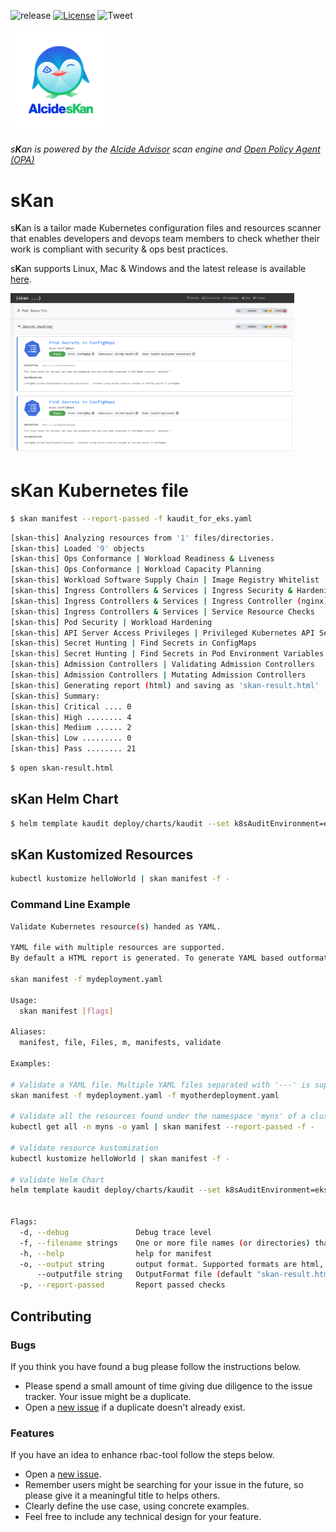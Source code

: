 ![release](https://img.shields.io/github/v/release/alcideio/skan?sort=semver)
[![License](https://img.shields.io/badge/License-Apache%202.0-blue.svg)](https://opensource.org/licenses/Apache-2.0)
![Tweet](https://img.shields.io/twitter/url?style=social&url=https%3A%2F%2Fgithub.com%2Falcideio%2Fskan)

<img src="img/skan.png" alt="skan" width="160"/>

###### s**K**an is powered by the [Alcide Advisor](https://www.alcide.io/kubernetes-advisor) scan engine and [Open Policy Agent (OPA)](https://www.openpolicyagent.org)

# s**K**an

s**K**an is a tailor made Kubernetes configuration files and resources scanner that enables developers and devops team members to check whether their work is compliant with security & ops best practices.

s**K**an supports Linux, Mac & Windows and the latest release is available [here](https://github.com/alcideio/skan/releases/latest).

<img src="img/skan-html-report-secret.png" alt="skan" width="90%"/>

# s**K**an Kubernetes file

```sh
$ skan manifest --report-passed -f kaudit_for_eks.yaml
```

```sh
[skan-this] Analyzing resources from '1' files/directories.
[skan-this] Loaded '9' objects
[skan-this] Ops Conformance | Workload Readiness & Liveness
[skan-this] Ops Conformance | Workload Capacity Planning
[skan-this] Workload Software Supply Chain | Image Registry Whitelist
[skan-this] Ingress Controllers & Services | Ingress Security & Hardening Configuration
[skan-this] Ingress Controllers & Services | Ingress Controller (nginx) 
[skan-this] Ingress Controllers & Services | Service Resource Checks
[skan-this] Pod Security | Workload Hardening
[skan-this] API Server Access Privileges | Privileged Kubernetes API Server Access
[skan-this] Secret Hunting | Find Secrets in ConfigMaps
[skan-this] Secret Hunting | Find Secrets in Pod Environment Variables
[skan-this] Admission Controllers | Validating Admission Controllers
[skan-this] Admission Controllers | Mutating Admission Controllers
[skan-this] Generating report (html) and saving as 'skan-result.html'
[skan-this] Summary:
[skan-this] Critical .... 0
[skan-this] High ........ 4
[skan-this] Medium ...... 2
[skan-this] Low ......... 0
[skan-this] Pass ........ 21
```

```sh
$ open skan-result.html
```

## s**K**an **Helm Chart**

```sh
$ helm template kaudit deploy/charts/kaudit --set k8sAuditEnvironment=eks | skan manifest -f -
```
## s**K**an **Kustomized Resources**

```sh
kubectl kustomize helloWorld | skan manifest -f -
```

### Command Line Example

```sh
Validate Kubernetes resource(s) handed as YAML.

YAML file with multiple resources are supported.
By default a HTML report is generated. To generate YAML based outformat use --output flag

skan manifest -f mydeployment.yaml

Usage:
  skan manifest [flags]

Aliases:
  manifest, file, Files, m, manifests, validate

Examples:

# Validate a YAML file. Multiple YAML files separated with '---' is supported
skan manifest -f mydeployment.yaml -f myotherdeployment.yaml

# Validate all the resources found under the namespace 'myns' of a cluster with 'kubectl get'
kubectl get all -n myns -o yaml | skan manifest --report-passed -f -

# Validate resource kustomization
kubectl kustomize helloWorld | skan manifest -f -

# Validate Helm Chart
helm template kaudit deploy/charts/kaudit --set k8sAuditEnvironment=eks | skan manifest -f -


Flags:
  -d, --debug               Debug trace level
  -f, --filename strings    One or more file names (or directories) that contain the configuration to sKan
  -h, --help                help for manifest
  -o, --output string       output format. Supported formats are html, yaml and json (default "html")
      --outputfile string   OutputFormat file (default "skan-result.html")
  -p, --report-passed       Report passed checks
```

## Contributing

### Bugs

If you think you have found a bug please follow the instructions below.

- Please spend a small amount of time giving due diligence to the issue tracker. Your issue might be a duplicate.
- Open a [new issue](https://github.com/alcideio/skan/issues/new) if a duplicate doesn't already exist.

### Features

If you have an idea to enhance rbac-tool follow the steps below.

- Open a [new issue](https://github.com/alcideio/skan/issues/new).
- Remember users might be searching for your issue in the future, so please give it a meaningful title to helps others.
- Clearly define the use case, using concrete examples.
- Feel free to include any technical design for your feature.
